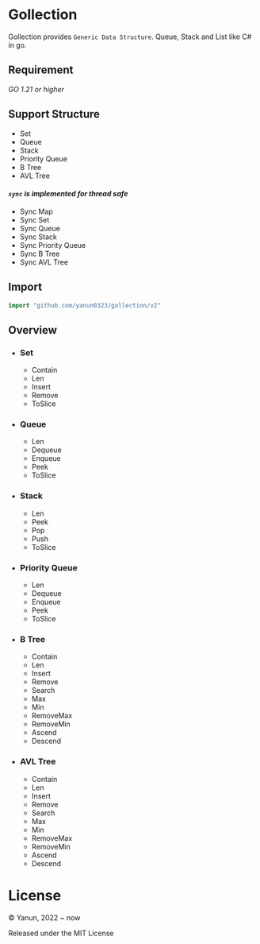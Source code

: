 # Gollection

Gollection provides `Generic Data Structure`.
 Queue, Stack and List like C# in go.



## Requirement
_GO 1.21 or higher_

## Support Structure
- Set
- Queue
- Stack
- Priority Queue
- B Tree
- AVL Tree

#### _`sync` is implemented for thread safe_
- Sync Map
- Sync Set
- Sync Queue
- Sync Stack
- Sync Priority Queue
- Sync B Tree
- Sync AVL Tree

## Import
```go
import "github.com/yanun0323/gollection/v2"
```

## Overview
- ### Set
    - Contain
    - Len
    - Insert
    - Remove
    - ToSlice
- ### Queue
    - Len
    - Dequeue
    - Enqueue
    - Peek
    - ToSlice
- ### Stack
    - Len
    - Peek
    - Pop
    - Push
    - ToSlice
- ### Priority Queue
    - Len
    - Dequeue
    - Enqueue
    - Peek
    - ToSlice
- ### B Tree
    - Contain
    - Len
    - Insert
    - Remove
    - Search
    - Max
    - Min
    - RemoveMax
    - RemoveMin
    - Ascend
    - Descend
- ### AVL Tree
    - Contain
    - Len
    - Insert
    - Remove
    - Search
    - Max
    - Min
    - RemoveMax
    - RemoveMin
    - Ascend
    - Descend

# License

© Yanun, 2022 ~ now

Released under the MIT License


